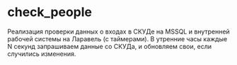 # check_people
Реализация проверки данных о входах в СКУДе на MSSQL и внутренней рабочей системы на Ларавель (с таймерами). В утренние часы каждые N секунд запрашиваем данные со СКУДа, и обновляем свои, если случились изменения.
